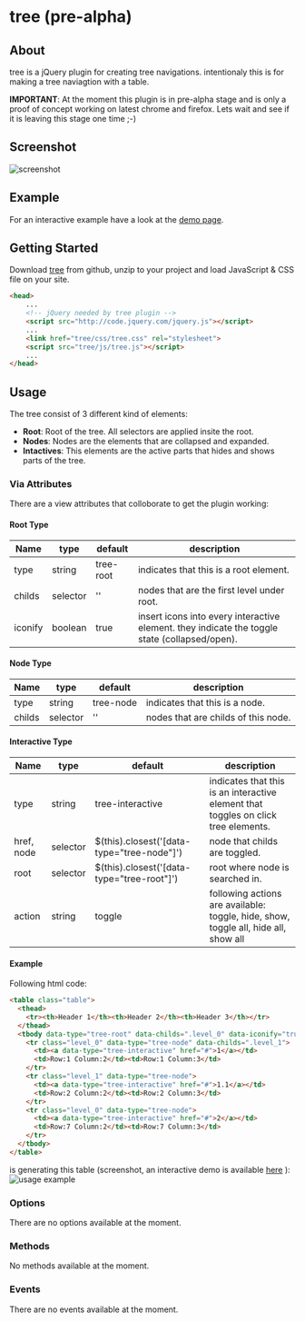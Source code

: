 # tree (pre-alpha)

## About
tree is a jQuery plugin for creating tree navigations. intentionaly this is for making a tree naviagtion with a table.

**IMPORTANT**:
At the moment this plugin is in pre-alpha stage and is only a proof of concept working on latest chrome and firefox. Lets wait and see if it is leaving this stage one time ;-)

## Screenshot
![screenshot](https://raw.github.com/ribbon10/tree.js/master/doc/screenshot.png "Screenshot")

## Example
For an interactive example have a look at the [demo page](http://rawgithub.com/ribbon10/tree.js/master/doc/demo.html).

## Getting Started
Download [tree](https://github.com/ribbon10/tree.js/archive/master.zip) from github, unzip to your project and load JavaScript & CSS file on your site.
```html
<head>
    ...
    <!-- jQuery needed by tree plugin -->
    <script src="http://code.jquery.com/jquery.js"></script>
    ...
    <link href="tree/css/tree.css" rel="stylesheet">
    <script src="tree/js/tree.js"></script>
    ...
</head>
```

## Usage

The tree consist of 3 different kind of elements:

- **Root**: Root of the tree. All selectors are applied insite the root.
- **Nodes**: Nodes are the elements that are collapsed and expanded.
- **Intactives**: This elements are the active parts that hides and shows parts of the tree.

### Via Attributes

There are a view attributes that colloborate to get the plugin working:

#### Root Type
Name    | type     | default    | description
------- | -------- | ---------- | -----------
type    | string   |  tree-root | indicates that this is a root element.
childs  | selector | ''         |  nodes that are the first level under root.
iconify | boolean  | true       | insert icons into every interactive element. they indicate the toggle state (collapsed/open).

#### Node Type
Name   | type     | default   | description
------ | -------- | --------- | -----------
type   | string   | tree-node | indicates that this is a node.
childs | selector | ''        | nodes that are childs of this node.

#### Interactive Type
Name       | type     | default                                    | description
---------- | -------- | ------------------------------------------ | -----------
type       | string   | tree-interactive                           | indicates that this is an interactive element that toggles on click tree elements.
href, node | selector | $(this).closest('[data-type="tree-node"]') | node that childs are toggled.
root       | selector | $(this).closest('[data-type="tree-root"]') | root where node is searched in.
action     | string   | toggle                                     | following actions are available: toggle, hide, show, toggle all, hide all, show all

#### Example

Following html code:
```html
<table class="table">
  <thead>
    <tr><th>Header 1</th><th>Header 2</th><th>Header 3</th></tr>
  </thead>
  <tbody data-type="tree-root" data-childs=".level_0" data-iconify="true" >
    <tr class="level_0" data-type="tree-node" data-childs=".level_1">
      <td><a data-type="tree-interactive" href="#">1</a></td>
      <td>Row:1 Column:2</td><td>Row:1 Column:3</td>
    </tr>
    <tr class="level_1" data-type="tree-node">
      <td><a data-type="tree-interactive" href="#">1.1</a></td>
      <td>Row:2 Column:2</td><td>Row:2 Column:3</td>
    </tr>
    <tr class="level_0" data-type="tree-node">
      <td><a data-type="tree-interactive" href="#">2</a></td>
      <td>Row:7 Column:2</td><td>Row:7 Column:3</td>
    </tr>
  </tbody>
</table>
```
is generating this table (screenshot, an interactive demo is available [here](http://htmlpreview.github.io/?https://github.com/ribbon10/tree.js/master/doc/demo.html) ):
![usage example](https://raw.github.com/ribbon10/tree.js/master/doc/screenshot_usage.png "usage example")

### Options
There are no options available at the moment.

### Methods
No methods available at the moment.

### Events
There are no events available at the moment.
